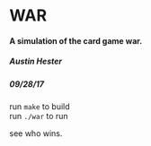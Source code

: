 # WAR

#### A simulation of the card game war.

##### Austin Hester
##### 09/28/17


run ```make``` to build  
run ```./war``` to run  

see who wins.
